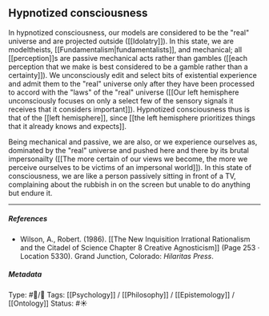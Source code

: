 ## Hypnotized consciousness  # 

In hypnotized consciousness, our models are considered to be the "real" universe and are projected outside ([[Idolatry]]). In this state, we are modeltheists, [[Fundamentalism|fundamentalists]], and mechanical; all [[perception]]s are passive mechanical acts rather than gambles ([[each perception that we make is best considered to be a gamble rather than a certainty]]). We unconsciously edit and select bits of existential experience and admit them to the "real" universe only after they have been processed to accord with the "laws" of the "real" universe ([[Our left hemisphere unconsciously focuses on only a select few of the sensory signals it receives that it considers important]]). Hypnotized consciousness thus is that of the [[left hemisphere]], since [[the left hemisphere prioritizes things that it already knows and expects]]. 

Being mechanical and passive, we are also, or we experience ourselves as, dominated by the "real" universe and pushed here and there by its brutal impersonailty ([[The more certain of our views we become, the more we perceive ourselves to be victims of an impersonal world]]). In this state of consciousness, we are like a person passively sitting in front of a TV, complaining about the rubbish in on the screen but unable to do anything but endure it. 

___

##### References

- Wilson, A., Robert. (1986). [[The New Inquisition Irrational Rationalism and the Citadel of Science Chapter 8 Creative Agnosticism]] (Page 253 · Location 5330). Grand Junction, Colorado: _Hilaritas Press_.

##### Metadata

Type: #🔵/🔵 
Tags: [[Psychology]] / [[Philosophy]] / [[Epistemology]] / [[Ontology]] 
Status: #☀️ 